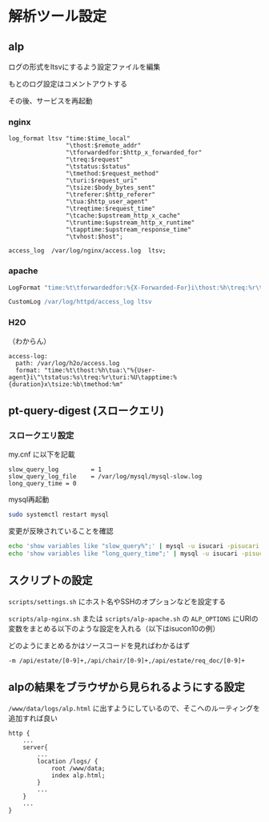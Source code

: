 # 解析ツール設定

## alp
ログの形式をltsvにするよう設定ファイルを編集

もとのログ設定はコメントアウトする

その後、サービスを再起動

### nginx

```nginx
log_format ltsv "time:$time_local"
                "\thost:$remote_addr"
                "\tforwardedfor:$http_x_forwarded_for"
                "\treq:$request"
                "\tstatus:$status"
                "\tmethod:$request_method"
                "\turi:$request_uri"
                "\tsize:$body_bytes_sent"
                "\treferer:$http_referer"
                "\tua:$http_user_agent"
                "\treqtime:$request_time"
                "\tcache:$upstream_http_x_cache"
                "\truntime:$upstream_http_x_runtime"
                "\tapptime:$upstream_response_time"
                "\tvhost:$host";

access_log  /var/log/nginx/access.log  ltsv;
```

### apache

```apache
LogFormat "time:%t\tforwardedfor:%{X-Forwarded-For}i\thost:%h\treq:%r\tstatus:%>s\tmethod:%m\turi:%U%q\tsize:%B\treferer:%{Referer}i\tua:%{User-Agent}i\treqtime_microsec:%D\tapptime:%D\tcache:%{X-Cache}o\truntime:%{X-Runtime}o\tvhost:%{Host}i" ltsv

CustomLog /var/log/httpd/access_log ltsv
```

### H2O
（わからん）
```
access-log:
  path: /var/log/h2o/access.log
  format: "time:%t\thost:%h\tua:\"%{User-agent}i\"\tstatus:%s\treq:%r\turi:%U\tapptime:%{duration}x\tsize:%b\tmethod:%m"
```

## pt-query-digest (スロークエリ)

### スロークエリ設定
my.cnf に以下を記載
```
slow_query_log         = 1
slow_query_log_file    = /var/log/mysql/mysql-slow.log
long_query_time = 0
```

mysql再起動
```sh
sudo systemctl restart mysql
```

変更が反映されていることを確認
```sh
echo 'show variables like "slow_query%";' | mysql -u isucari -pisucari
echo 'show variables like "long_query_time";' | mysql -u isucari -pisucari
```

## スクリプトの設定

`scripts/settings.sh` にホスト名やSSHのオプションなどを設定する

`scripts/alp-nginx.sh` または `scripts/alp-apache.sh` の `ALP_OPTIONS` にURIの変数をまとめる以下のような設定を入れる（以下はisucon10の例）

どのようにまとめるかはソースコードを見ればわかるはず

```
-m /api/estate/[0-9]+,/api/chair/[0-9]+,/api/estate/req_doc/[0-9]+
```

## alpの結果をブラウザから見られるようにする設定
`/www/data/logs/alp.html` に出すようにしているので、そこへのルーティングを追加すれば良い

```nginx
http {
    ...
    server{
        ...
        location /logs/ {
            root /www/data;
            index alp.html;
        }
        ...
    }
    ...
}
```